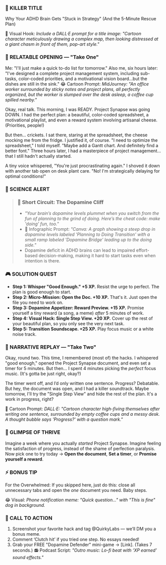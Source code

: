 ### 🎯 KILLER TITLE
Why Your ADHD Brain Gets "Stuck in Strategy" (And the 5-Minute Rescue Plan)

🎨 Visual Hook: *Include a DALL·E prompt for a title image: "Cartoon character meticulously drawing a complex map, then looking distressed at a giant chasm in front of them, pop-art style."*

### 📖 RELATABLE OPENING — "Take One"
Me: "I'll just make a quick to-do list for tomorrow."
Also me, six hours later: "I've designed a complete project management system, including sub-tasks, color-coded priorities, and a motivational vision board...but the dishes are still in the sink."
😂 Cartoon Prompt: *MidJourney: "An office worker surrounded by sticky notes and project plans, all perfectly organized, but the worker is slumped over the desk asleep, a coffee cup spilled nearby."*

Okay, real talk. This morning, I was READY. Project Synapse was going DOWN. I had the perfect plan: a beautiful, color-coded spreadsheet, a motivational playlist, and even a reward system involving artisanal cheese. (Priorities, people!)

But then… crickets. I sat there, staring at the spreadsheet, the cheese mocking me from the fridge. I justified it, of course. "I need to optimize the spreadsheet," I told myself. "Maybe add a Gantt chart. And definitely find a better font." Three hours later, I had a masterpiece of project management… that I still hadn't actually started.

A tiny voice whispered, "You're just procrastinating again." I shoved it down with another tab open on desk plant care. "No! I'm strategically delaying for optimal conditions!"

### 🔬 SCIENCE ALERT
> ### 🧠 Short Circuit: The Dopamine Cliff
> - *"Your brain’s dopamine levels plummet when you switch from the fun of planning to the grind of doing. Here’s the cheat code: make 'doing' fun, too."*
> - 🎨 Infographic Prompt: *"Canva: A graph showing a steep drop in dopamine levels labeled 'Planning to Doing Transition' with a small ramp labeled 'Dopamine Bridge' leading up to the doing side."*
> - Dopamine deficit in ADHD brains can lead to impaired effort-based decision-making, making it hard to start tasks even when intention is there.

### 🎮 SOLUTION QUEST
- **Step 1: Whisper "Good Enough." +5 XP.** Resist the urge to perfect. The plan is good enough to start.
- **Step 2: Micro-Mission: Open the Doc. +10 XP.** That's it. Just open the file you need to work on.
- **Step 3: Dopamine Appetizer: Reward Preview. +15 XP.** Promise yourself a tiny reward (a song, a meme) *after* 5 minutes of work.
- **Step 4: Visual Hack: Single Step View. +20 XP.** Cover up the rest of your beautiful plan, so you only see the very next task.
- **Step 5: Transition Soundscape. +25 XP.** Play focus music or a white noise track.

### 🔄 NARRATIVE REPLAY — "Take Two"
Okay, round two. This time, I remembered (most of) the hacks. I whispered "good enough," opened the Project Synapse document, and even set a timer for 5 minutes. But then… I spent 4 minutes picking the *perfect* focus music. (It's gotta be just right, okay?)

The timer went off, and I’d only written one sentence. Progress? Debatable. But hey, the document was open, and I had a killer soundtrack. Maybe tomorrow, I'll try the "Single Step View" and hide the rest of the plan. It's a work in progress, right?

🎨 Cartoon Prompt: *DALL·E: "Cartoon character high-fiving themselves after writing one sentence, surrounded by empty coffee cups and a messy desk. A thought bubble says 'Progress?' with a question mark."*

### 🌟 GLIMPSE OF THRIVE
Imagine a week where you actually *started* Project Synapse. Imagine feeling the satisfaction of progress, instead of the shame of perfection paralysis. Now pick one to try today → **Open the document**, **Set a timer**, or **Promise yourself a reward**.

### ⚡ BONUS TIP
For the Overwhelmed: If you skipped here, just do this: close all unnecessary tabs and open the *one* document you need. Baby steps.

😂 Visual: *Phone notification meme: "Quick question…" with "This is fine" dog in background.*

### 📢 CALL TO ACTION
1. Screenshot your favorite hack and tag @QuirkyLabs — we’ll DM you a bonus meme.
2. Comment ‘Clutch hit’ if you tried one step. No essays needed!
3. Grab your FREE "Dopamine Defender" mini-game → [Link]. (Takes 7 seconds.)
📻 Podcast Script: *"Outro music: Lo-fi beat with ‘XP earned’ sound effects."*
